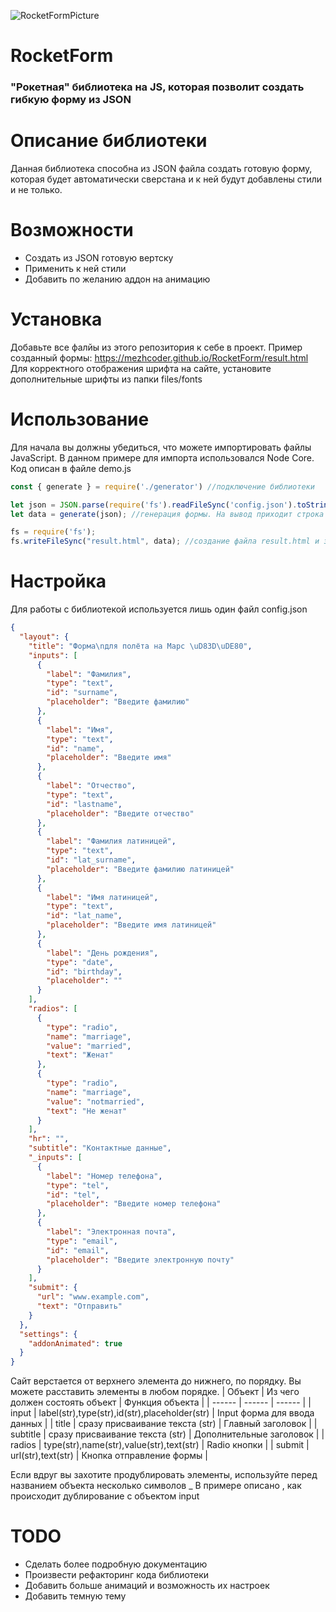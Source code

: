 ![RocketFormPicture](https://user-images.githubusercontent.com/49750349/123769717-eb924a00-d90c-11eb-8f96-c57655366f0a.png)
# RocketForm

<h3>
"Рокетная" библиотека на JS, 
которая позволит создать гибкую форму из JSON
</h3>

# Описание библиотеки
Данная библиотека способна из JSON файла создать готовую форму, которая будет автоматически сверстана и к ней будут добавлены стили и не только.

# Возможности
- Создать из JSON готовую вертску
- Применить к ней стили
- Добавить по желанию аддон на анимацию

# Установка
Добавьте все фалйы из этого репозитория к себе в проект.
Пример созданный формы: https://mezhcoder.github.io/RocketForm/result.html
Для корректного отображения шрифта на сайте, установите дополнительные шрифты из папки files/fonts

# Использование
Для начала вы должны убедиться, что можете импортировать файлы JavaScript.
В данном примере для импорта использовался Node Core. Код описан в файле demo.js

```js
const { generate } = require('./generator') //подключение библиотеки

let json = JSON.parse(require('fs').readFileSync('config.json').toString()); //подключение json 
let data = generate(json); //генерация формы. На вывод приходит строка с готовой версткой 

fs = require('fs');
fs.writeFileSync("result.html", data); //создание файла result.html и заполнение готовой версткой
```

# Настройка
Для работы с библиотекой используется лишь один файл config.json

```json
{
  "layout": {
    "title": "Форма\nдля полёта на Марс \uD83D\uDE80",
    "inputs": [
      {
        "label": "Фамилия",
        "type": "text",
        "id": "surname",
        "placeholder": "Введите фамилию"
      },
      {
        "label": "Имя",
        "type": "text",
        "id": "name",
        "placeholder": "Введите имя"
      },
      {
        "label": "Отчество",
        "type": "text",
        "id": "lastname",
        "placeholder": "Введите отчество"
      },
      {
        "label": "Фамилия латиницей",
        "type": "text",
        "id": "lat_surname",
        "placeholder": "Введите фамилию латиницей"
      },
      {
        "label": "Имя латиницей",
        "type": "text",
        "id": "lat_name",
        "placeholder": "Введите имя латиницей"
      },
      {
        "label": "День рождения",
        "type": "date",
        "id": "birthday",
        "placeholder": ""
      }
    ],
    "radios": [
      {
        "type": "radio",
        "name": "marriage",
        "value": "married",
        "text": "Женат"
      },
      {
        "type": "radio",
        "name": "marriage",
        "value": "notmarried",
        "text": "Не женат"
      }
    ],
    "hr": "",
    "subtitle": "Контактные данные",
    "_inputs": [
      {
        "label": "Номер телефона",
        "type": "tel",
        "id": "tel",
        "placeholder": "Введите номер телефона"
      },
      {
        "label": "Электронная почта",
        "type": "email",
        "id": "email",
        "placeholder": "Введите электронную почту"
      }
    ],
    "submit": {
      "url": "www.example.com",
      "text": "Отправить"
    }
  },
  "settings": {
    "addonAnimated": true
  }
}
```
Сайт верстается от верхнего элемента до нижнего, по порядку. Вы можете расставить элементы в любом порядке.
| Объект | Из чего должен состоять объект | Функция объекта |
| ------ | ------ | ------ |
| input | label(str),type(str),id(str),placeholder(str) | Input форма для ввода данных |
| title | сразу присваивание текста (str) | Главный заголовок |
| subtitle | сразу присваивание текста (str) | Дополнительные заголовок |
| radios | type(str),name(str),value(str),text(str) | Radio кнопки |
| submit | url(str),text(str) | Кнопка отправление формы |

Если вдруг вы захотите продублировать элементы, используйте перед названием объекта несколько символов _
В примере описано , как происходит дублирование с объектом input

# TODO
- Сделать более подробную документацию
- Произвести рефакторинг кода библиотеки
- Добавить больше анимаций и возможность их настроек
- Добавить темную тему
